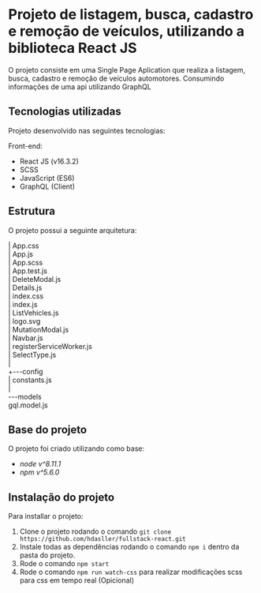 #  Projeto de listagem, busca, cadastro e remoção de veículos, utilizando a biblioteca React JS

O projeto consiste em uma Single Page Aplication que realiza a listagem, busca, cadastro e remoção de veículos automotores. Consumindo informações de uma api utilizando GraphQL

## Tecnologias utilizadas

Projeto desenvolvido nas seguintes tecnologias:

Front-end:
- React JS (v16.3.2)
- SCSS
- JavaScript (ES6)
- GraphQL (Client)

## Estrutura

O projeto possui a seguinte arquitetura:

|   App.css <br />
|   App.js <br />
|   App.scss <br />
|   App.test.js <br />
|   DeleteModal.js <br />
|   Details.js <br />
|   index.css <br />
|   index.js <br />
|   ListVehicles.js <br />
|   logo.svg <br />
|   MutationModal.js <br />
|   Navbar.js <br />
|   registerServiceWorker.js <br />
|   SelectType.js <br />
| <br /> 
+---config <br />
|       constants.js <br />
| <br />
\---models <br />
        gql.model.js <br />
        
## Base do projeto

O projeto foi criado utilizando como base:

- *node v^8.11.1*
- *npm v^5.6.0*

## Instalação do projeto

Para installar o projeto:
1. Clone o projeto rodando o comando `git clone https://github.com/hdasller/fullstack-react.git`
2. Instale todas as dependências rodando o comando `npm i` dentro da pasta do projeto.
3. Rode o comando `npm start`
4. Rode o comando `npm run watch-css` para realizar modificações scss para css em tempo real (Opicional)
